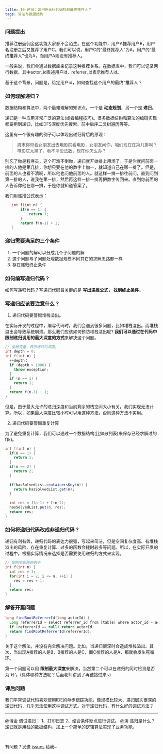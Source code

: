 ```yaml
---
title: 10-递归：如何用三行代码找到最终推荐人？
tags: 算法与数据结构
---
```


### 问题提出

推荐注册返佣金这功能大家都不会陌生。在这个功能中，用户A推荐用户B，用户名注册之后又推荐了用户C。我们可以说，用户C的“最终推荐人”为A，用户的“最终推荐人”也为A，而用户A则没有推荐人。

一般来说，我们会通过数据库来记录这种推荐关系。在数据库中，我们可以记录两行数据，其中actor_id表述用户id，referrer_id表示推荐人id。

基于这个背景，问题是，给定用户id，如何查找这个用户的最终"推荐人？

### 如何理解递归？

数据结构和算法中，两个最难理解的知识点，一个是 **动态规划**，另一个是 **递归**。

递归是一种应用非常广泛的算法(或者编程技巧)。很多数据结构和算法的编码实现都要用到递归，比如DFS深度优先搜索、前中后序二叉树遍历等等。

这里有一个很有趣的例子可以体现出递归背后的原理：
> 周末你带着女朋友出去电影院看电影，女朋友问你，咱们现在在第几排啊？电影院太黑了，看不清没法数，现在你怎么办？

别忘了你是程序员，这个可难不倒你，递归就开始排上用场了。于是你就问前面一排的人他是第几排，你想只要在他的数字上加一，就知道自己在哪一排了。但是，前面的人也看不清啊，所以他也问他前面的人。就这样一排一排往前问，直到问到第一排的人，说我在第一排，然后再这样一排一排再把数字传回来。直到你前面的人告诉你他在哪一排，于是你就知道答案了。

我们用递推公式表示：  
```c
   int f(int n) {
       if(n == 1) {
           return 1;
       } 
       return f(n-1) + 1;
   }
```

### 递归需要满足的三个条件

1. 一个问题的解可以分成几个子问题的解
2. 这个问题与子问题处理数据规模不同其它的求解思路都一样
3. 存在递归终止条件

### 如何编写递归代码？

如何写递归代码？写递归代码最关键的是 **写出递推公式， 找到终止条件**。

### 写递归应该要注意什么？

1. 递归代码要警惕堆栈溢出。

在实际开发的过程中，编写代码时，我们会遇到很多问题，比如堆栈溢出。而堆栈溢出会导致系统崩溃。那么我们应该如何预防堆栈溢出呢? **我们可以通过在代码中限制递归调用的最大深度的方式**来解决这个问题。

```java
// 全局变量，表示递归的深度。
int depth = 0;
int f(int n) {
  ++depth；
  if (depth > 1000) {
    throw exception;
  }
  if (n == 1) {
    return 1;
  }
  return f(n-1) + 1;
}
```

但是，由于最大允许的递归深度和当前剩余的栈空间大小有关，我们实现无法计算。所以，如果最大深度比较小时可以用这种方法，否则这种方法不实用。

2. 递归代码要警惕重复计算

为了避免重复计算，我们可以通过一个数据结构(比如散列表)来保存已经求解过的f(k)。

```java
int f(int n) {
  if(n == 1) {
    return 1;
  }
  if(n == 2) {
    return 2;
  }
  
  if(hasSolvedList.containersKey(n)) {
    return hasSolvedList.get(n);
  }
  
  int res = f(n-1) + f(n-2);
  hasSolvedList.put(n, res);
  return res;
}
```

### 如何将递归代码改成非递归代码？

递归有利有弊，递归代码的表达力很强，写起来简洁，但是空间复杂度高、有堆栈溢出的风险、存在重复计算、过多的函数会耗时较多等问题。所以，在实际开发的过程中，根据实际情况来选择是否需要使用递归的方式来实现。  

```java
// 刚刚电影院的例子
int f(int n) {
  int res = 1;
  for(int i = 2; i <= n; ++i) {
    res = res + 1;
  }
  return res;
}
```

### 解答开篇问题

```java
long findRootReferrerId(long actorId) {
  Long referrerId = select referrer_id from [table] where actor_id = actorId;
  if (referrerId == null) return actorId;
  return findRootReferrerId(referrerId);
}
```

关于这个解法，并没有完全解决问题。比如，当递归很深时会造成堆栈溢出。其次，当出现A推荐的人是B，B推荐的人是C，而C推荐的人是A，那就会发生死循环。  

第一个问题可以用 **限制最大深度**来解决，当然第二个可以在递归的同时检测是否为‘环’。(具体哪种方法呢？后面老师讲到了再链接过来~)  

### 课后问题

我们平常调试代码喜欢使用IDE的单步跟踪功能，像规模比较大、递归层次很深的递归代码，几乎无法使用这种调试方式。对于递归代码，有什么好的调试方法？  

---
@博金
调试递归：
1、打印日志
2、结合条件断点进行调试。
@涛
递归是什么？
递归就是用栈的数据结构，加上一个简单的逻辑算法实现了业务功能。

<br>

有问题？发送 [issues](http://syt-honey.github.io/about/) 给我~
